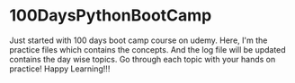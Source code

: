 # 100DaysPythonBootCamp
Just started with 100 days boot camp course on udemy.
Here, I'm the practice files which contains the concepts.
And the log file will be updated contains the day wise topics.
Go through each topic with your hands on practice!
Happy Learning!!!
